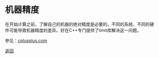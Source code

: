 # 机器精度

在开始计算之前，了解自己的机器的绝对精度是必要的。不同的系统、不同的硬
件可能导致机器精度的差异。好在C++专门提供了limit库解决这一问题。

参见：[cplusplus.com](http://www.cplusplus.com/reference/limits/numeric_limits/)

[返回](../README.md)